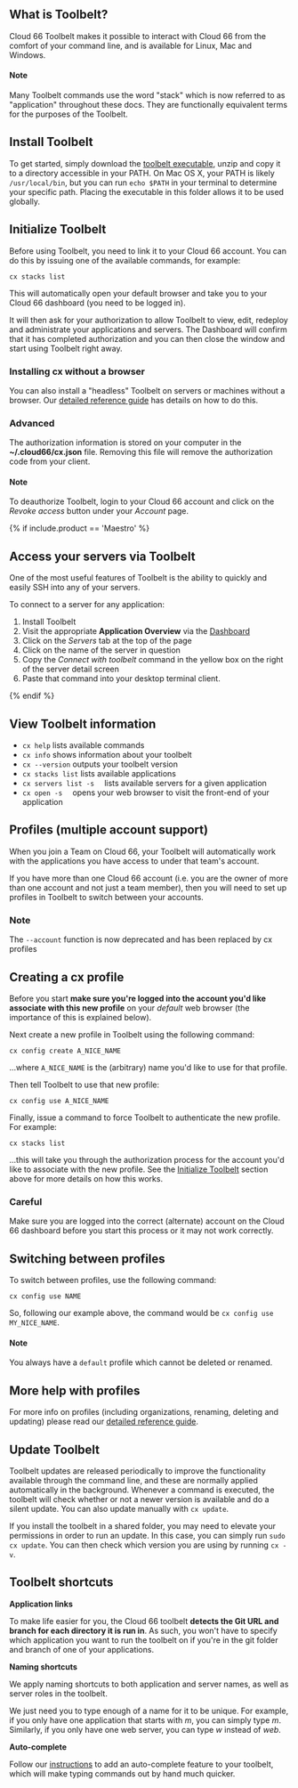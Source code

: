 ## What is Toolbelt?

Cloud 66 Toolbelt makes it possible to interact with Cloud 66 from the comfort of your command line, and is available for Linux, Mac and Windows.

#### Note
<div class="notice"><p>
Many Toolbelt commands use the word "stack" which is now referred to as "application" throughout these docs. They are functionally equivalent terms for the purposes of the Toolbelt.
</p></div>

## Install Toolbelt

To get started, simply download the [toolbelt executable](https://app.cloud66.com/toolbelt), unzip and copy it to a directory accessible in your PATH. On Mac OS X, your PATH is likely `/usr/local/bin`, but you can run `echo $PATH` in your terminal to determine your specific path. Placing the executable in this folder allows it to be used globally.

## Initialize Toolbelt

Before using Toolbelt, you need to link it to your Cloud 66 account. You can do this by issuing one of the available commands, for example:

```shell
cx stacks list
```

This will automatically open your default browser and take you to your Cloud 66 dashboard (you need to be logged in). 

It will then ask for your authorization to allow Toolbelt to view, edit, redeploy and administrate your applications and servers. The Dashboard will confirm that it has completed authorization and you can then close the window and start using Toolbelt right away.

### Installing cx without a browser

You can also install a "headless" Toolbelt on servers or machines without a browser. Our [detailed reference guide](/{{page.collection}}/references/toolbelt.html#installing-on-a-server-headless) has details on how to do this.

### Advanced

The authorization information is stored on your computer in the **~/.cloud66/cx.json** file. Removing this file will remove the authorization code from your client.

#### Note
<div class="notice"><p>To deauthorize Toolbelt, login to your Cloud 66 account and click on the <em>Revoke access</em> button under your <em>Account</em> page.</p></div>

{% if include.product == 'Maestro' %}

## Access your servers via Toolbelt

One of the most useful features of Toolbelt is the ability to quickly and easily SSH into any of your servers.

To connect to a server for any application: 

1. Install Toolbelt 
2. Visit the appropriate **Application Overview** via the [Dashboard](https://app.cloud66.com/dashboard)
3. Click on the *Servers* tab at the top of the page
4. Click on the name of the server in question
5. Copy the *Connect with toolbelt* command in the yellow box on the right of the server detail screen
6. Paste that command into your desktop terminal client.

{% endif %}

## View Toolbelt information

- `cx help` lists available commands
- `cx info` shows information about your toolbelt
- `cx --version` outputs your toolbelt version
- `cx stacks list` lists available applications
- `cx servers list -s 
` lists available servers for a given application
- `cx open -s 
` opens your web browser to visit the front-end of your application

## Profiles (multiple account support)

When you join a Team on Cloud 66, your Toolbelt will automatically work with the applications you have access to under that team's account.

If you have more than one Cloud 66 account (i.e. you are the owner of more than one account and not just a team member), then you will need to set up profiles in Toolbelt to switch between your accounts.

### Note
<div class="notice notice-warning"><p>
The <code>--account</code> function is now deprecated and has been replaced by cx profiles </p></div>

## Creating a cx profile

Before you start **make sure you're logged into the account you'd like associate with this new profile** on your *default* web browser (the importance of this is explained below). 

Next create a new profile in Toolbelt using the following command:

```shell
cx config create A_NICE_NAME
```

...where `A_NICE_NAME` is the (arbitrary) name you'd like to use for that profile. 

Then tell Toolbelt to use that new profile:

```shell
cx config use A_NICE_NAME
```

Finally, issue a command to force Toolbelt to authenticate the new profile. For example:

```shell
cx stacks list
```

...this will take you through the authorization process for the account you'd like to associate with the new profile. See the [Initialize Toolbelt](#initialize-toolbelt) section above for more details on how this works.

### Careful
<div class="notice notice-warning"><p>
Make sure you are logged into the correct (alternate) account on the Cloud 66 dashboard before you start this process or it may not work correctly.</p></div>

## Switching between profiles

To switch between profiles, use the following command:

```shell
cx config use NAME
```

So, following our example above, the command would be `cx config use MY_NICE_NAME`. 

#### Note
<div class="notice"><p>
You always have a <code>default</code> profile which cannot be deleted or renamed. </p></div>

## More help with profiles

For more info on profiles (including organizations, renaming, deleting and updating) please read our [detailed reference guide](/{{page.collection}}/references/toolbelt.html#profile-commands).


## Update Toolbelt

Toolbelt updates are released periodically to improve the functionality available through the command line, and these are normally applied automatically in the background. Whenever a command is executed, the toolbelt will check whether or not a newer version is available and do a silent update. You can also update manually with `cx update`.

If you install the toolbelt in a shared folder, you may need to elevate your permissions in order to run an update. In this case, you can simply run `sudo cx update`. You can then check which version you are using by running `cx -v`.


## Toolbelt shortcuts

**Application links**

To make life easier for you, the Cloud 66 toolbelt **detects the Git URL and branch for each directory it is run in**. As such, you won't have to specify which application you want to run the toolbelt on if you're in the git folder and branch of one of your applications.

**Naming shortcuts**

We apply naming shortcuts to both application and server names, as well as server roles in the toolbelt.

We just need you to type enough of a name for it to be unique. For example, if you only have one application that starts with _m_, you can simply type _m_.
Similarly, if you only have one web server, you can type _w_ instead of _web_.

**Auto-complete**

Follow our [instructions](https://github.com/cloud66/cx/wiki/Setting-up-Auto-complete-for-the-toolbelt) to add an auto-complete feature to your toolbelt, which will make typing commands out by hand much quicker.

